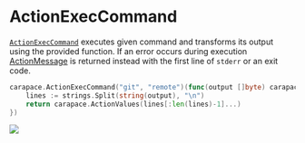 # ActionExecCommand

[`ActionExecCommand`] executes given command and transforms its output using the provided function. If an error occurs during execution [ActionMessage](./actionMessage.md) is returned instead with the first line of `stderr` or an exit code.

```go
carapace.ActionExecCommand("git", "remote")(func(output []byte) carapace.Action {
	lines := strings.Split(string(output), "\n")
	return carapace.ActionValues(lines[:len(lines)-1]...)
})
```

![](./actionExecCommand.cast)

[`ActionExecCommand`]:https://pkg.go.dev/github.com/rsteube/carapace#ActionExecCommand
